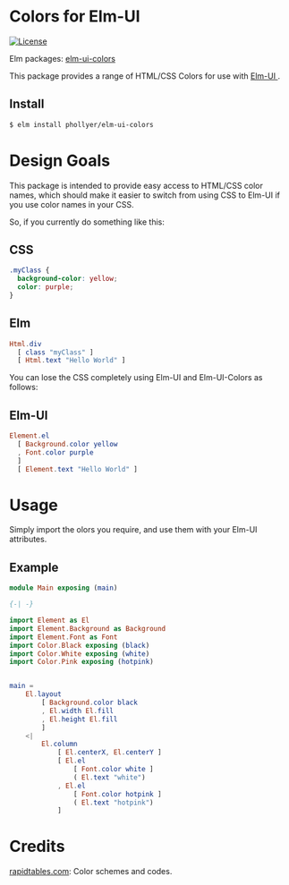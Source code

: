 # Colors for Elm-UI

[![License](https://img.shields.io/badge/License-BSD%203--Clause-blue.svg)](https://opensource.org/licenses/BSD-3-Clause)

Elm packages: [elm\-ui\-colors](https://package.elm-lang.org/packages/phollyer/elm-ui-colors/latest/)

This package provides a range of HTML/CSS Colors for use with [ Elm-UI ](https://package.elm-lang.org/packages/mdgriffith/elm-ui/latest/ "The best UI package for Elm").


## Install
```bash
$ elm install phollyer/elm-ui-colors
```

# Design Goals

This package is intended to provide easy access to HTML/CSS color names, which should make it easier to switch from using CSS to Elm-UI if you use color names in your CSS.

So, if you currently do something like this:

## CSS

```css
.myClass {
  background-color: yellow;
  color: purple;
}
```

## Elm

```elm
Html.div
  [ class "myClass" ]
  [ Html.text "Hello World" ]
```

You can lose the CSS completely using Elm-UI and Elm-UI-Colors as follows:

## Elm-UI

```elm
Element.el
  [ Background.color yellow
  , Font.color purple
  ]
  [ Element.text "Hello World" ]
```

# Usage

Simply import the olors you require, and use them with your Elm-UI attributes.

## Example

```elm
module Main exposing (main)

{-| -}

import Element as El
import Element.Background as Background
import Element.Font as Font
import Color.Black exposing (black)
import Color.White exposing (white)
import Color.Pink exposing (hotpink)


main =
    El.layout
        [ Background.color black
        , El.width El.fill
        , El.height El.fill
        ]
    <|
        El.column
            [ El.centerX, El.centerY ]
            [ El.el
                [ Font.color white ]
                ( El.text "white")
            , El.el
                [ Font.color hotpink ]
                ( El.text "hotpink")
            ]
```

# Credits

[rapidtables.com](https://www.rapidtables.com/web/color/index.html): Color schemes and codes.



